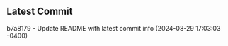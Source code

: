 
## Latest Commit
b7a8179 - Update README with latest commit info (2024-08-29 17:03:03 -0400) <Yunxi-Zhou>
